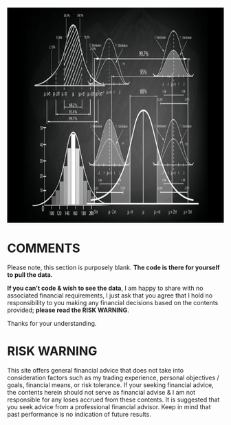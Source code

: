 <p align="center">
  <img width="800" height="500" src="https://github.com/sobcza11/Value_in_Vogue/blob/main/_other/data_read_me.jpg">
</p>


# COMMENTS
Please note, this section is purposely blank. **The code is there for yourself to pull the data.**

**If you can’t code & wish to see the data**, I am happy to share with no associated financial requirements, I just ask that you agree that I hold no responsibility to you making any financial decisions based on the contents provided; **please read the RISK WARNING**.

Thanks for your understanding. 
 

# RISK WARNING
This site offers general financial advice that does not take into consideration factors such as my trading experience, personal objectives / goals, financial means, or risk tolerance. If your seeking financial advice, the contents herein should not serve as financial advise & I am not responsible for any loses accrued from these contents. It is suggested that you seek advice from a professional financial advisor. Keep in mind that past performance is no indication of future results.

